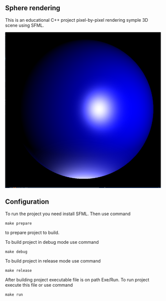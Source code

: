 ## Sphere rendering ##

This is an educational C++ project pixel-by-pixel rendering symple 3D scene using SFML.

![Preview](https://github.com/SimonaytesYan/SphereRender/blob/master/Img/Preview.png)

## Configuration ##

To run the project you need install SFML.
Then use command
```
make prepare
```
to prepare project to build.

To build project in debug mode use command
```
make debug
```

To build project in release mode use command
```
make release
```

After building project executable file is on path Exe/Run. To run project execute this file or use command
```
make run
```
